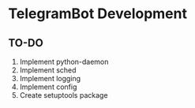 # TelegramBot Development

## TO-DO

1. Implement python-daemon
2. Implement sched
3. Implement logging
4. Implement config
5. Create setuptools package

